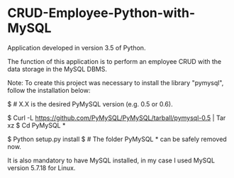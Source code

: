 # CRUD-Employee-Python-with-MySQL
Application developed in version 3.5 of Python.

The function of this application is to perform an employee CRUD with the data storage in the MySQL DBMS.

Note: To create this project was necessary to install the library "pymysql", follow the installation below:

$ # X.X is the desired PyMySQL version (e.g. 0.5 or 0.6).

$ Curl -L https://github.com/PyMySQL/PyMySQL/tarball/pymysql-0.5 | Tar xz $ Cd PyMySQL * 

$ Python setup.py install $ # The folder PyMySQL * can be safely removed now. 

It is also mandatory to have MySQL installed, in my case I used MySQL version 5.7.18 for Linux.
